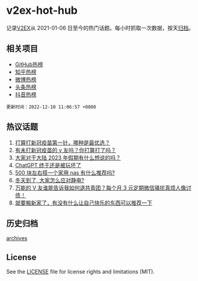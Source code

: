 # v2ex-hot-hub

 记录[V2EX](https://www.v2ex.com/)从 2021-01-06 日至今的热门话题。每小时抓取一次数据，按天[归档](archives)。
 
 ## 相关项目

- [GitHub热榜](https://github.com/snaildev/github-hot-hub)
- [知乎热榜](https://github.com/snaildev/zhihu-hot-hub)
- [微博热榜](https://github.com/snaildev/weibo-hot-hub)
- [头条热榜](https://github.com/snaildev/toutiao-hot-hub)
- [抖音热榜](https://github.com/snaildev/douyin-hot-hub)


 `更新时间：2022-12-10 11:06:57 +0800`

## 热议话题

1. [打算打新冠疫苗第一针，哪种是最优选？](https://www.v2ex.com/t/901291)
1. [有未打新冠疫苗的 v 友吗？你打算打了吗？](https://www.v2ex.com/t/901398)
1. [大家对于大陆 2023 年假期有什么想说的吗？](https://www.v2ex.com/t/901289)
1. [ChatGPT 终于还是被玩坏了](https://www.v2ex.com/t/901284)
1. [500 块左右搭一个家用 nas 有什么推荐吗?](https://www.v2ex.com/t/901346)
1. [冬天到了, 大家怎么应对静电?](https://www.v2ex.com/t/901333)
1. [万能的 V 友谁能告诉我如何退共青团？每个月 3 元定期微信骚扰真烦人像讨债！](https://www.v2ex.com/t/901410)
1. [就要搬新家了，有没有什么让自己快乐的东西可以推荐一下](https://www.v2ex.com/t/901379)

## 历史归档

[archives](archives)

## License

See the [LICENSE](LICENSE) file for license rights and limitations (MIT).
